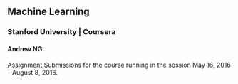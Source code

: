 ## Machine Learning
### Stanford University | Coursera
#### Andrew NG

Assignment Submissions for the course running in the session May 16, 2016 - August 8, 2016.
